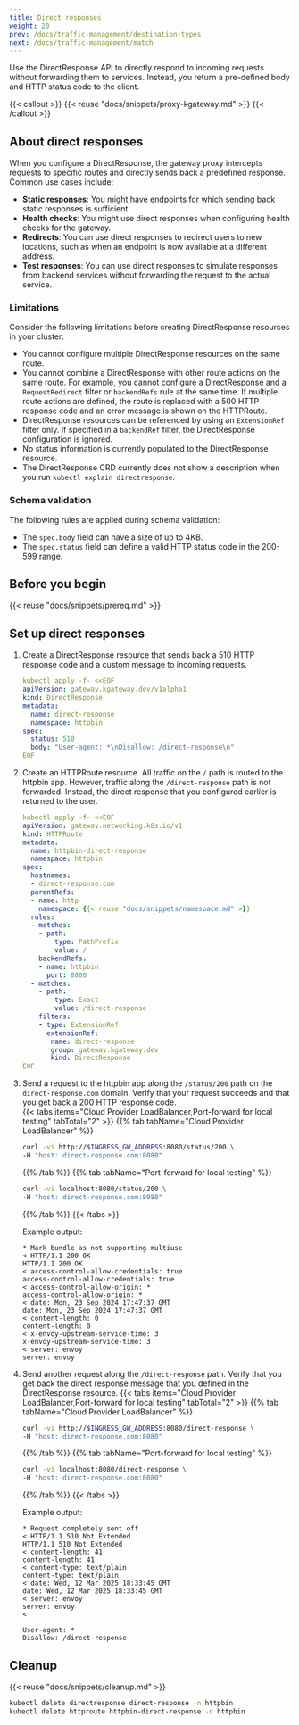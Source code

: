 ```yaml
---
title: Direct responses
weight: 20
prev: /docs/traffic-management/destination-types
next: /docs/traffic-management/match
---
```


Use the DirectResponse API to directly respond to incoming requests without forwarding them to services. Instead, you return a pre-defined body and HTTP status code to the client.

{{< callout >}}
{{< reuse "docs/snippets/proxy-kgateway.md" >}}
{{< /callout >}}

## About direct responses

When you configure a DirectResponse, the gateway proxy intercepts requests to specific routes and directly sends back a predefined response. Common use cases include: 

* **Static responses**: You might have endpoints for which sending back static responses is sufficient.
* **Health checks**: You might use direct responses when configuring health checks for the gateway. 
* **Redirects**: You can use direct responses to redirect users to new locations, such as when an endpoint is now available at a different address. 
* **Test responses**: You can use direct responses to simulate responses from backend services without forwarding the request to the actual service. 

### Limitations

Consider the following limitations before creating DirectResponse resources in your cluster: 
* You cannot configure multiple DirectResponse resources on the same route. <!-- If multiple DirectResponse resources are defined on the same route, the route is replaced with a 500 HTTP response code and an error message is shown on the HTTPRoute. -->
* You cannot combine a DirectResponse with other route actions on the same route. For example, you cannot configure a DirectResponse and a `RequestRedirect` filter or `backendRefs` rule at the same time. If multiple route actions are defined, the route is replaced with a 500 HTTP response code and an error message is shown on the HTTPRoute. 
* DirectResponse resources can be referenced by using an `ExtensionRef` filter only. If specified in a `backendRef` filter, the DirectResponse configuration is ignored. 
* No status information is currently populated to the DirectResponse resource.
* The DirectResponse CRD currently does not show a description when you run `kubectl explain directresponse`. 

### Schema validation
The following rules are applied during schema validation: 
* The `spec.body` field can have a size of up to 4KB. 
* The `spec.status` field can define a valid HTTP status code in the 200-599 range. 

## Before you begin

{{< reuse "docs/snippets/prereq.md" >}}

## Set up direct responses 

1. Create a DirectResponse resource that sends back a 510 HTTP response code and a custom message to incoming requests. 
   ```yaml
   kubectl apply -f- <<EOF
   apiVersion: gateway.kgateway.dev/v1alpha1
   kind: DirectResponse
   metadata:
     name: direct-response
     namespace: httpbin
   spec:
     status: 510
     body: "User-agent: *\nDisallow: /direct-response\n"
   EOF
   ```
   
2. Create an HTTPRoute resource. All traffic on the `/` path is routed to the httpbin app. However, traffic along the `/direct-response` path is not forwarded. Instead, the direct response that you configured earlier is returned to the user.
   ```yaml
   kubectl apply -f- <<EOF
   apiVersion: gateway.networking.k8s.io/v1
   kind: HTTPRoute
   metadata:
     name: httpbin-direct-response
     namespace: httpbin
   spec:
     hostnames:
     - direct-response.com
     parentRefs:
     - name: http
       namespace: {{< reuse "docs/snippets/namespace.md" >}}
     rules:
     - matches:
       - path:
           type: PathPrefix
           value: /
       backendRefs:
       - name: httpbin
         port: 8000
     - matches:
       - path:
           type: Exact
           value: /direct-response
       filters:
       - type: ExtensionRef
         extensionRef:
          name: direct-response
          group: gateway.kgateway.dev
          kind: DirectResponse
   EOF
   ```
   
3. Send a request to the httpbin app along the `/status/200` path on the `direct-response.com` domain. Verify that your request succeeds and that you get back a 200 HTTP response code.  
   {{< tabs items="Cloud Provider LoadBalancer,Port-forward for local testing" tabTotal="2" >}}
   {{% tab tabName="Cloud Provider LoadBalancer" %}}
   ```sh
   curl -vi http://$INGRESS_GW_ADDRESS:8080/status/200 \
   -H "host: direct-response.com:8080"
   ```
   {{% /tab %}}
   {{% tab tabName="Port-forward for local testing" %}}
   ```sh
   curl -vi localhost:8080/status/200 \
   -H "host: direct-response.com:8080"
   ```
   {{% /tab %}}
   {{< /tabs >}}
   
   Example output: 
   ```
   * Mark bundle as not supporting multiuse
   < HTTP/1.1 200 OK
   HTTP/1.1 200 OK
   < access-control-allow-credentials: true
   access-control-allow-credentials: true
   < access-control-allow-origin: *
   access-control-allow-origin: *
   < date: Mon, 23 Sep 2024 17:47:37 GMT
   date: Mon, 23 Sep 2024 17:47:37 GMT
   < content-length: 0
   content-length: 0
   < x-envoy-upstream-service-time: 3
   x-envoy-upstream-service-time: 3
   < server: envoy
   server: envoy
   ```
   
4. Send another request along the `/direct-response` path. Verify that you get back the direct response message that you defined in the DirectResponse resource. 
   {{< tabs items="Cloud Provider LoadBalancer,Port-forward for local testing" tabTotal="2" >}}
   {{% tab tabName="Cloud Provider LoadBalancer" %}}
   ```sh
   curl -vi http://$INGRESS_GW_ADDRESS:8080/direct-response \
   -H "host: direct-response.com:8080"
   ```
   {{% /tab %}}
   {{% tab tabName="Port-forward for local testing" %}}
   ```sh
   curl -vi localhost:8080/direct-response \
   -H "host: direct-response.com:8080"
   ```
   {{% /tab %}}
   {{< /tabs >}}
   
   Example output: 
   ```
   * Request completely sent off
   < HTTP/1.1 510 Not Extended
   HTTP/1.1 510 Not Extended
   < content-length: 41
   content-length: 41
   < content-type: text/plain
   content-type: text/plain
   < date: Wed, 12 Mar 2025 18:33:45 GMT
   date: Wed, 12 Mar 2025 18:33:45 GMT
   < server: envoy
   server: envoy
   < 

   User-agent: *
   Disallow: /direct-response
   ```
   
## Cleanup

{{< reuse "docs/snippets/cleanup.md" >}}

```sh
kubectl delete directresponse direct-response -n httpbin
kubectl delete httproute httpbin-direct-response -n httpbin
```
